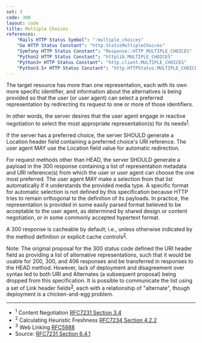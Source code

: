 ```yaml
---
set: 3
code: 300
layout: code
title: Multiple Choices
references:
    "Rails HTTP Status Symbol": ":multiple_choices"
    "Go HTTP Status Constant": "http.StatusMultipleChoices"
    "Symfony HTTP Status Constant": "Response::HTTP_MULTIPLE_CHOICES"
    "Python2 HTTP Status Constant": "httplib.MULTIPLE_CHOICES"
    "Python3+ HTTP Status Constant": "http.client.MULTIPLE_CHOICES"
    "Python3.5+ HTTP Status Constant": "http.HTTPStatus.MULTIPLE_CHOICES"
---
```


The target resource has more than one representation, each with its own
more specific identifier, and information about the alternatives is
being provided so that the user (or user agent) can select a preferred
representation by redirecting its request to one or more of those
identifiers.

In other words, the server desires that the user agent engage in
reactive negotiation to select the most appropriate representation(s)
for its needs<sup>[1](#ref-1)</sup>.

If the server has a preferred choice, the server SHOULD generate a
Location header field containing a preferred choice's URI reference. The
user agent MAY use the Location field value for automatic redirection.

For request methods other than HEAD, the server SHOULD generate a
payload in the 300 response containing a list of representation metadata
and URI reference(s) from which the user or user agent can choose the
one most preferred. The user agent MAY make a selection from that list
automatically if it understands the provided media type. A specific
format for automatic selection is not defined by this specification
because HTTP tries to remain orthogonal to the definition of its
payloads. In practice, the representation is provided in some easily
parsed format believed to be acceptable to the user agent, as determined
by shared design or content negotiation, or in some commonly accepted
hypertext format.

A 300 response is cacheable by default; i.e., unless otherwise indicated
by the method definition or explicit cache
controls<sup>[2](#ref-2)</sup>.

Note: The original proposal for the 300 status code defined the URI
header field as providing a list of alternative representations, such
that it would be usable for 200, 300, and 406 responses and be
transferred in responses to the HEAD method. However, lack of deployment
and disagreement over syntax led to both URI and Alternates (a
subsequent proposal) being dropped from this specification. It is
possible to communicate the list using a set of Link header
fields<sup>[3](#ref-3)</sup>, each with a relationship of "alternate",
though deployment is a chicken-and-egg problem.

---

* <span id="ref-1"><sup>1</sup> Content Negotiation
[RFC7231 Section 3.4][2]</span>
* <span id="ref-2"><sup>2</sup> Calculating Heuristic Freshness
[RFC7234 Section 4.2.2][3]</span>
* <span id="ref-3"><sup>3</sup> Web Linking [RFC5988][4]</span>
* Source: [RFC7231 Section 6.4.1][1]

[1]: <https://datatracker.ietf.org/doc/html/rfc7231#section-6.4.1>
[2]: <https://datatracker.ietf.org/doc/html/rfc7231#section-3.4>
[3]: <https://datatracker.ietf.org/doc/html/rfc7234#section-4.2.2>
[4]: <https://datatracker.ietf.org/doc/html/rfc5988>
